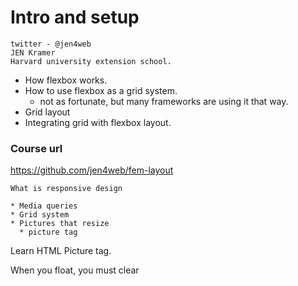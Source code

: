 # Intro and setup

```text
twitter - @jen4web
JEN Kramer
Harvard university extension school.
```

* How flexbox works.
* How to use flexbox as a grid system.
    * not as fortunate, but many frameworks are using it that way.
* Grid layout 
* Integrating grid with flexbox layout.

### Course url
https://github.com/jen4web/fem-layout

```
What is responsive design

* Media queries
* Grid system
* Pictures that resize
  * picture tag
```

Learn HTML Picture tag.

When you float, you must clear


